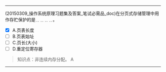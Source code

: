 ---
(20150309_操作系统原理习题集及答案_笔试必需品_doc)在分页式存储管理中用作存贮保护的是﹎﹎﹎﹎。
- [x] A.页表长度 
- [ ] B.页表始址 
- [ ] C.页长(大小) 
- [ ] D.重定位寄存器

> 知识点：非连续内存分配。
> A

---